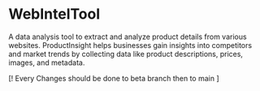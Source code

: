 # WebIntelTool
A data analysis tool to extract and analyze product details from various websites. ProductInsight helps businesses gain insights into competitors and market trends by collecting data like product descriptions, prices, images, and metadata.

[! Every Changes should be done to beta branch then to main ]

